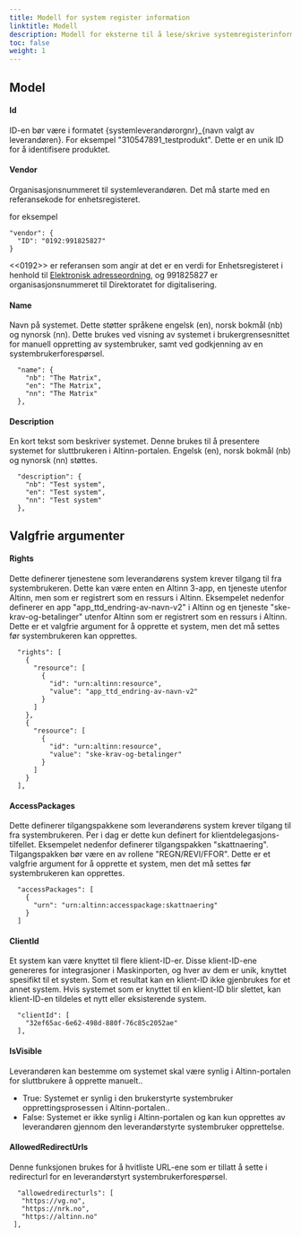 ```yaml
---
title: Modell for system register information
linktitle: Modell
description: Modell for eksterne til å lese/skrive systemregisterinformasjon.
toc: false
weight: 1
---
```

## Model

#### Id
ID-en bør være i formatet {systemleverandørorgnr}_{navn valgt av leverandøren}. For eksempel "310547891_testprodukt". Dette er en unik ID for å identifisere produktet.

#### Vendor
Organisasjonsnummeret til systemleverandøren. Det må starte med en referansekode for enhetsregisteret.

for eksempel
```    
"vendor": {
  "ID": "0192:991825827"
}
```
<<0192>> er referansen som angir at det er en verdi for Enhetsregisteret i henhold til [Elektronisk adresseordning](https://docs.peppol.eu/poacc/billing/3.0/codelist/eas/), og 991825827 er organisasjonsnummeret til Direktoratet for digitalisering.

#### Name
Navn på systemet. Dette støtter språkene engelsk (en), norsk bokmål (nb) og nynorsk (nn). Dette brukes ved visning av systemet i brukergrensesnittet for manuell oppretting av systembruker, samt ved godkjenning av en systembrukerforespørsel.

```    
  "name": {
    "nb": "The Matrix",
    "en": "The Matrix",
    "nn": "The Matrix"
  },
```

#### Description
En kort tekst som beskriver systemet. Denne brukes til å presentere systemet for sluttbrukeren i Altinn-portalen. Engelsk (en), norsk bokmål (nb) og nynorsk (nn) støttes.
```    
  "description": {
    "nb": "Test system",
    "en": "Test system",
    "nn": "Test system"
  },
```

## Valgfrie argumenter
#### Rights
Dette definerer tjenestene som leverandørens system krever tilgang til fra systembrukeren. Dette kan være enten en Altinn 3-app, en tjeneste utenfor Altinn, men som er registrert som en ressurs i Altinn. Eksempelet nedenfor definerer en app "app_ttd_endring-av-navn-v2" i Altinn og en tjeneste "ske-krav-og-betalinger" utenfor Altinn som er registrert som en ressurs i Altinn. Dette er et valgfrie argument for å opprette et system, men det må settes før systembrukeren kan opprettes.
```
  "rights": [
    {
      "resource": [
        {
          "id": "urn:altinn:resource",
          "value": "app_ttd_endring-av-navn-v2"
        }
      ]
    },
    {
      "resource": [
        {
          "id": "urn:altinn:resource",
          "value": "ske-krav-og-betalinger"
        }
      ]
    }
  ],
```
#### AccessPackages
Dette definerer tilgangspakkene som leverandørens system krever tilgang til fra systembrukeren. Per i dag er dette kun definert for klientdelegasjons-tilfellet. Eksempelet nedenfor definerer tilgangspakken "skattnaering". Tilgangspakken bør være en av rollene "REGN/REVI/FFOR". Dette er et valgfrie argument for å opprette et system, men det må settes før systembrukeren kan opprettes.
```
  "accessPackages": [
    {
      "urn": "urn:altinn:accesspackage:skattnaering"
    }
  ]
```

#### ClientId
Et system kan være knyttet til flere klient-ID-er. Disse klient-ID-ene genereres for integrasjoner i Maskinporten, og hver av dem er unik, knyttet spesifikt til et system. Som et resultat kan en klient-ID ikke gjenbrukes for et annet system. Hvis systemet som er knyttet til en klient-ID blir slettet, kan klient-ID-en tildeles et nytt eller eksisterende system.

```
  "clientId": [
    "32ef65ac-6e62-498d-880f-76c85c2052ae"
  ],
```

#### IsVisible
Leverandøren kan bestemme om systemet skal være synlig i Altinn-portalen for sluttbrukere å opprette manuelt..
 - True: Systemet er synlig i den brukerstyrte systembruker opprettingsprosessen i Altinn-portalen..
 - False: Systemet er ikke synlig i Altinn-portalen og kan kun opprettes av leverandøren gjennom den leverandørstyrte systembruker opprettelse.

#### AllowedRedirectUrls
Denne funksjonen brukes for å hvitliste URL-ene som er tillatt å sette i redirecturl for en leverandørstyrt systembrukerforespørsel.
 ```
   "allowedredirecturls": [
    "https://vg.no",
    "https://nrk.no",
    "https://altinn.no"
  ],
 ```